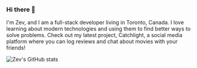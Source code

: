 ### Hi there 👋

I'm Zev, and I am a full-stack developer living in Toronto, Canada. I love learning about modern technologies and using them to find better ways to solve problems.
Check out my latest project, Catchlight, a social media platform where you can log reviews and chat about movies with your friends!

![Zev's GitHub stats](https://github-readme-stats.vercel.app/api?username=rewpt&theme=dark&show_icons=true)

<!--
**rewpt/rewpt** is a ✨ _special_ ✨ repository because its `README.md` (this file) appears on your GitHub profile.

Here are some ideas to get you started:

- 🔭 I’m currently working on ...
- 🌱 I’m currently learning ...
- 👯 I’m looking to collaborate on ...
- 🤔 I’m looking for help with ...
- 💬 Ask me about ...
- 📫 How to reach me: ...
- 😄 Pronouns: ...
- ⚡ Fun fact: ...
-->
